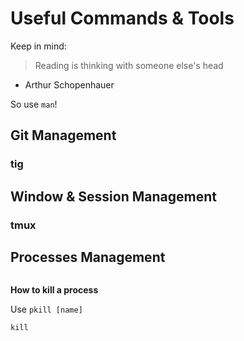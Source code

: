 # Useful Commands & Tools

Keep in mind: 

> Reading is thinking with someone else's head
- Arthur Schopenhauer

So use `man`!

## Git Management

### tig

## Window & Session Management

### tmux



## Processes Management

```

```

**How to kill a process**

Use `pkill [name]`

```
kill
```
